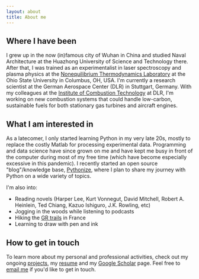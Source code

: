 ```yaml
---
layout: about
title: About me
---
```

## Where I have been

I grew up in the now (in)famous city of Wuhan in China
and studied Naval Architecture at the Huazhong University of Science and Technology there.
After that, I was trained as an experimentalist in laser spectroscopy and plasma physics at the [Nonequilibrium Thermodynamics Laboratory](https://netl.engineering.osu.edu/) at the Ohio State University in Columbus, OH, USA.
I'm currently a research scientist at the German Aerospace Center (DLR) in Stuttgart, Germany.
With my colleagues at the [Institute of Combustion Technology](https://www.dlr.de/vt/) at DLR, I'm working on new combustion systems that could handle low-carbon, sustainable fuels for both stationary gas turbines and aircraft engines.

## What I am interested in

As a latecomer, I only started learning Python in my very late 20s, mostly to replace the costly Matlab for processing experimental data. Programming and data science have since grown on me and have kept me busy in front of the computer during most of my free time (which have become especially excessive in this pandemic).
I recently started an open source "blog"/knowledge base, [Pythonize](https://chuckedfromspace.github.io/pythonize), where I plan to share my journey with Python on a wide variety of topics.

I'm also into:

- Reading novels (Harper Lee, Kurt Vonnegut, David Mitchell, Robert A. Heinlein, Ted Chiang, Kazuo Ishiguro, J.K. Rowling, etc)
- Jogging in the woods while listening to podcasts
- Hiking the [GR trails](https://en.wikipedia.org/wiki/GR_footpath) in France
- Learning to draw with pen and ink

## How to get in touch

To learn more about my personal and professional activities, check out my ongoing [projects](projects), my [resume](resume) and my [Google Scholar](https://scholar.google.com/citations?hl=de&user=_VHoPw0AAAAJ&view_op=list_works&sortby=pubdate) page.
Feel free to
[email me](mailto:zhiyao.yin.67@gmail.com) if you'd like to get in touch.
